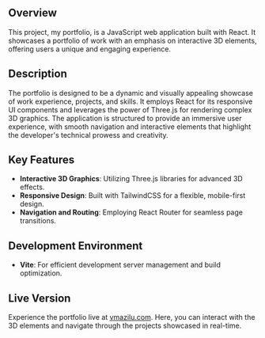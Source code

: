 ## Overview
This project, my portfolio, is a JavaScript web application built with React. It showcases a portfolio of work with an emphasis on interactive 3D elements, offering users a unique and engaging experience.

## Description
The portfolio is designed to be a dynamic and visually appealing showcase of work experience, projects, and skills. It employs React for its responsive UI components and leverages the power of Three.js for rendering complex 3D graphics. The application is structured to provide an immersive user experience, with smooth navigation and interactive elements that highlight the developer's technical prowess and creativity.

## Key Features
- **Interactive 3D Graphics**: Utilizing Three.js libraries for advanced 3D effects.
- **Responsive Design**: Built with TailwindCSS for a flexible, mobile-first design.
- **Navigation and Routing**: Employing React Router for seamless page transitions.

## Development Environment
- **Vite**: For efficient development server management and build optimization.

## Live Version
Experience the portfolio live at [vmazilu.com](http://vmazilu.com). Here, you can interact with the 3D elements and navigate through the projects showcased in real-time.
